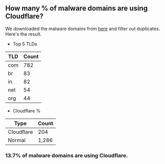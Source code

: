 ## How many % of malware domains are using Cloudflare?


We downloaded the malware domains from [here](https://urlhaus.abuse.ch) and filter out duplicates.
Here's the result.


[//]: # (start replacement)


- Top 5 TLDs

| TLD | Count |
| --- | --- |
| com | 782 |
| br | 83 |
| in | 82 |
| net | 54 |
| org | 44 |


- Cloudflare %

| Type | Count |
| --- | --- |
| Cloudflare | 204 |
| Normal | 1,286 |


### 13.7% of malware domains are using Cloudflare.